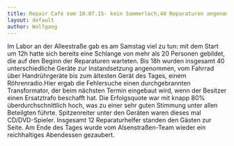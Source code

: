 ```yaml
---
title: Repair Café vom 18.07.15- kein Sommerloch,40 Reparaturen angenommen
layout: default
author: Wolfgang
---
```

Im Labor an der Alleestraße gab es am Samstag viel zu tun: mit dem Start um 12h hatte sich 
bereits eine Schlange von mehr als 20 Personen gebildet, die auf den Beginn der Reparaturen warteten.
Bis 18h wurden insgesamt 40 unterschiedliche Geräte zur Instandsetzung angenommen, vom Fahrrad über Handrührgeräte bis
zum ältesten Gerät des Tages, einem Röhrenradio.Hier ergab die Fehlersuche einen durchgebrannten Transformator, 
der beim nächsten Termin eingebaut wird, wenn der Besitzer einen Ersatztrafo beschafft hat.
Die Erfolgsquote war mit knapp 80% überdurchschnittlich hoch, was zu einer sehr guten Stimmung unter allen Beteilgten
führte. Spitzenreiter unter den Geräten waren dieses mal CD/DVD-Spieler.
Insgesamt 12 Reparaturhelfer standen den Gästen zur Seite. Am Ende des Tages wurde vom Alsenstraßen-Team wieder
ein reichhaltiges Abendessen gezaubert. 
